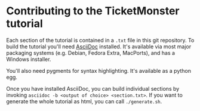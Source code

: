 Contributing to the TicketMonster tutorial
==========================================

Each section of the tutorial is contained in a `.txt` file in this git repository. To build the tutorial you'll need [AsciiDoc](http://www.methods.co.nz/asciidoc/index.html) installed. It's available via most major packaging systems (e.g. Debian, Fedora Extra, MacPorts), and has a Windows installer.

You'll also need pygments for syntax highlighting. It's available as a python egg.

Once you have installed AsciiDoc, you can build individual sections by invoking `asciidoc -b <output of choice> <section.txt>`. If you want to generate the whole tutorial as html, you can call `./generate.sh`.
